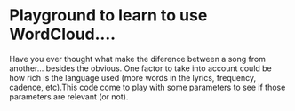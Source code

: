 # Playground to learn to use WordCloud....

Have you ever thought what make the diference between a song from another... besides the obvious. One factor to take into account could be how rich is the language used (more words in the lyrics, frequency, cadence, etc).This code come to play with some parameters to see if those parameters are relevant (or not).
